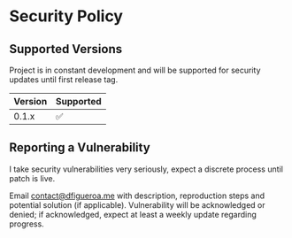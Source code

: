 # Security Policy

## Supported Versions

Project is in constant development and will be supported for security updates until first release tag.

| Version | Supported          |
| ------- | ------------------ |
| 0.1.x   | :white_check_mark: |

## Reporting a Vulnerability

I take security vulnerabilities very seriously, expect a discrete process until patch is live.

Email contact@dfigueroa.me with description, reproduction steps and potential solution (if applicable).
Vulnerability will be acknowledged or denied; if acknowledged, expect at least a weekly update regarding progress.
